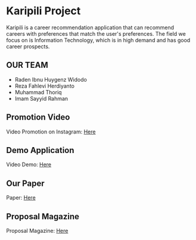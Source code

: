 # Karipili Project

Karipili is a career recommendation application that can recommend careers with preferences that match the user's preferences. The field we focus on is Information Technology, which is in high demand and has good career prospects.

## OUR TEAM
<ul>
  <li>Raden Ibnu Huygenz Widodo</li>
  <li>Reza Fahlevi Herdiyanto</li>
  <li>Muhammad Thoriq</li>
  <li>Imam Sayyid Rahman</li>
</ul>

## Promotion Video
Video Promotion on Instagram: <a href="https://www.instagram.com/reel/C63pZOIJyTR/?igsh=bmt0M2FrNXExaXdy">Here</a>

## Demo Application
Video Demo: <a href="https://youtu.be/9F4b6xHJtTE">Here</a>

## Our Paper
Paper: <a href="https://drive.google.com/drive/folders/10iCSrVyEJWXeZnrgGX5Qv8l0QQ3nsvWv?usp=sharing">Here</a>

## Proposal Magazine
Proposal Magazine: <a href="https://www.canva.com/design/DAGEL0_IirA/Iw011AJTNlGd6f4rvkFKNA/edit?utm_content=DAGEL0_IirA&utm_campaign=designshare&utm_medium=link2&utm_source=sharebutton">Here</a>

